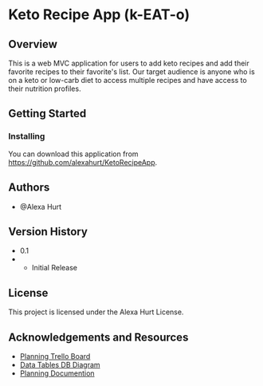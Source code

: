 # Keto Recipe App (k-EAT-o)

## Overview
This is a web MVC application for users to add keto recipes and add their favorite recipes to their favorite's list. Our target audience is anyone who is on a keto or low-carb diet to access multiple recipes and have access to their nutrition profiles.

## Getting Started

### Installing
You can download this application from https://github.com/alexahurt/KetoRecipeApp.
## Authors
- @Alexa Hurt

## Version History
- 0.1
- - Initial Release


## License
This project is licensed under the Alexa Hurt License.

## Acknowledgements and Resources
- [Planning Trello Board](https://trello.com/b/0fOBqkzn/keto-recipe-app)
- [Data Tables DB Diagram](https://dbdiagram.io/d/61788b0bfa17df5ea6704cad)
- [Planning Documention](https://docs.google.com/document/d/1ftR1OvAtNKWfNGUVTX9dwllr1E6QJM1SIdDt4zfQrqY/edit#heading=h.7vbf9ja7xyoi)
